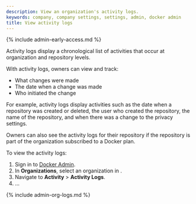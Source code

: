 ```yaml
---
description: View an organization's activity logs.
keywords: company, company settings, settings, admin, docker admin
title: View activity logs
---
```

{% include admin-early-access.md %}

Activity logs display a chronological list of activities that occur at organization and repository levels.

With activity logs, owners can view and track:

- What changes were made
- The date when a change was made
- Who initiated the change

For example, activity logs display activities such as the date when a repository was created or deleted, the user who created the repository, the name of the repository, and when there was a change to the privacy settings.

Owners can also see the activity logs for their repository if the repository is part of the organization subscribed to a Docker plan.

To view the activity logs:

1. Sign in to [Docker Admin](https://admin.docker.com).
2. In **Organizations**, select an organization in .
3. Navigate to **Activity** > **Activity Logs**.
4. ...

{% include admin-org-logs.md %}
